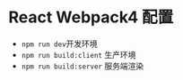 # React Webpack4 配置
- `npm run dev`开发环境
- `npm run build:client` 生产环境
- `npm run build:server` 服务端渲染


